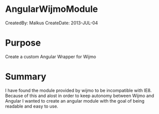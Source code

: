 AngularWijmoModule
==================

CreatedBy: Malkus
CreateDate: 2013-JUL-04

Purpose
=======
Create a custom Angular Wrapper for Wijmo


Summary
==============================================================
I have found the module provided by wijmo to be incompatible with IE8.
Because of this and alost in order to keep autonomy between Wijmo and Angular 
I wanted to create an angular module with the goal of being readable and easy to use.

